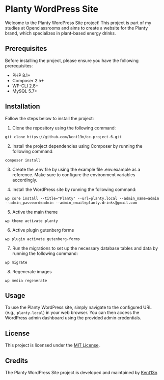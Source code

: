 # Planty WordPress Site

Welcome to the Planty WordPress Site project! This project is part of my studies at Openclassrooms and aims to create a website for the Planty brand, which specializes in plant-based energy drinks.

## Prerequisites

Before installing the project, please ensure you have the following prerequisites:

- PHP 8.1+
- Composer 2.5+
- WP-CLI 2.8+
- MySQL 5.7+

## Installation

Follow the steps below to install the project:

1. Clone the repository using the following command:
```
git clone https://github.com/kent13n/oc-project-6.git
```
2. Install the project dependencies using Composer by running the following command:
```
composer install
```
3. Create the .env file by using the example file .env.example as a reference. Make sure to configure the environment variables accordingly.

4. Install the WordPress site by running the following command:
```
wp core install --title="Planty" --url=planty.local --admin_name=admin --admin_password=admin --admin_email=planty.drinks@gmail.com
```
5. Active the main theme
```
wp theme activate planty
```
6. Active plugin gutenberg forms
```
wp plugin activate gutenberg-forms
```
7. Run the migrations to set up the necessary database tables and data by running the following command:
```
wp migrate
```
8. Regenerate images
```
wp media regenerate
```

## Usage

To use the Planty WordPress site, simply navigate to the configured URL (e.g., `planty.local`) in your web browser. You can then access the WordPress admin dashboard using the provided admin credentials.

## License

This project is licensed under the [MIT License](LICENSE).

## Credits

The Planty WordPress Site project is developed and maintained by [Kent13n](https://github.com/kent13n/).